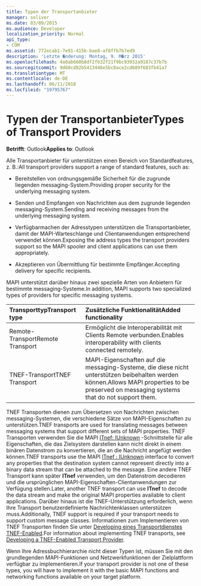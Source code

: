 ```yaml
---
title: Typen der Transportanbieter
manager: soliver
ms.date: 03/09/2015
ms.audience: Developer
localization_priority: Normal
api_type:
- COM
ms.assetid: 772ecab1-7e91-415b-bae8-af8ffb7b7ed9
description: 'Letzte �nderung: Montag, 9. M�rz 2015'
ms.openlocfilehash: 4a0ab660b8df2fb32f21f9bc93932a9187c37b7b
ms.sourcegitcommit: 9d60cd82b5413446e5bc8ace2cd689f683fb41a7
ms.translationtype: MT
ms.contentlocale: de-DE
ms.lasthandoff: 06/11/2018
ms.locfileid: "19795767"
---
```

# <a name="types-of-transport-providers"></a><span data-ttu-id="10c82-103">Typen der Transportanbieter</span><span class="sxs-lookup"><span data-stu-id="10c82-103">Types of Transport Providers</span></span>

  
  
<span data-ttu-id="10c82-104">**Betrifft**: Outlook</span><span class="sxs-lookup"><span data-stu-id="10c82-104">**Applies to**: Outlook</span></span> 
  
<span data-ttu-id="10c82-105">Alle Transportanbieter für unterstützen einen Bereich von Standardfeatures, z. B.:</span><span class="sxs-lookup"><span data-stu-id="10c82-105">All transport providers support a range of standard features, such as:</span></span>
  
- <span data-ttu-id="10c82-106">Bereitstellen von ordnungsgemäße Sicherheit für die zugrunde liegenden messaging-System.</span><span class="sxs-lookup"><span data-stu-id="10c82-106">Providing proper security for the underlying messaging system.</span></span>
    
- <span data-ttu-id="10c82-107">Senden und Empfangen von Nachrichten aus dem zugrunde liegenden messaging-System.</span><span class="sxs-lookup"><span data-stu-id="10c82-107">Sending and receiving messages from the underlying messaging system.</span></span>
    
- <span data-ttu-id="10c82-108">Verfügbarmachen der Adresstypen unterstützen die Transportanbieter, damit der MAPI-Warteschlange und Clientanwendungen entsprechend verwendet können.</span><span class="sxs-lookup"><span data-stu-id="10c82-108">Exposing the address types the transport providers support so the MAPI spooler and client applications can use them appropriately.</span></span>
    
- <span data-ttu-id="10c82-109">Akzeptieren von Übermittlung für bestimmte Empfänger.</span><span class="sxs-lookup"><span data-stu-id="10c82-109">Accepting delivery for specific recipients.</span></span>
    
<span data-ttu-id="10c82-110">MAPI unterstützt darüber hinaus zwei spezielle Arten von Anbietern für bestimmte messaging-Systeme.</span><span class="sxs-lookup"><span data-stu-id="10c82-110">In addition, MAPI supports two specialized types of providers for specific messaging systems.</span></span>
  
|<span data-ttu-id="10c82-111">**Transporttyp**</span><span class="sxs-lookup"><span data-stu-id="10c82-111">**Transport type**</span></span>|<span data-ttu-id="10c82-112">**Zusätzliche Funktionalität**</span><span class="sxs-lookup"><span data-stu-id="10c82-112">**Added functionality**</span></span>|
|:-----|:-----|
|<span data-ttu-id="10c82-113">Remote-Transport</span><span class="sxs-lookup"><span data-stu-id="10c82-113">Remote Transport</span></span>  <br/> |<span data-ttu-id="10c82-114">Ermöglicht die Interoperabilität mit Clients Remote verbunden.</span><span class="sxs-lookup"><span data-stu-id="10c82-114">Enables interoperability with clients connected remotely.</span></span>  <br/> |
|<span data-ttu-id="10c82-115">TNEF-Transport</span><span class="sxs-lookup"><span data-stu-id="10c82-115">TNEF Transport</span></span>  <br/> |<span data-ttu-id="10c82-116">MAPI-Eigenschaften auf die messaging-Systeme, die diese nicht unterstützen beibehalten werden können.</span><span class="sxs-lookup"><span data-stu-id="10c82-116">Allows MAPI properties to be preserved on messaging systems that do not support them.</span></span>  <br/> |
   
<span data-ttu-id="10c82-117">TNEF Transporten dienen zum Übersetzen von Nachrichten zwischen messaging-Systemen, die verschiedene Sätze von MAPI-Eigenschaften zu unterstützen.</span><span class="sxs-lookup"><span data-stu-id="10c82-117">TNEF transports are used for translating messages between messaging systems that support different sets of MAPI properties.</span></span> <span data-ttu-id="10c82-118">TNEF Transporten verwenden Sie die MAPI [ITnef: IUnknown](itnefiunknown.md) -Schnittstelle für alle Eigenschaften, die das Zielsystem darstellen kann nicht direkt in einem binären Datenstrom zu konvertieren, die an die Nachricht angefügt werden können.</span><span class="sxs-lookup"><span data-stu-id="10c82-118">TNEF transports use the MAPI [ITnef : IUnknown](itnefiunknown.md) interface to convert any properties that the destination system cannot represent directly into a binary data stream that can be attached to the message.</span></span> <span data-ttu-id="10c82-119">Eine andere TNEF Transport kann später **ITnef** verwenden, um den Datenstrom decodieren und die ursprünglichen MAPI-Eigenschaften-Clientanwendungen zur Verfügung stellen.</span><span class="sxs-lookup"><span data-stu-id="10c82-119">Later, another TNEF transport can use **ITnef** to decode the data stream and make the original MAPI properties available to client applications.</span></span> <span data-ttu-id="10c82-120">Darüber hinaus ist die TNEF-Unterstützung erforderlich, wenn Ihre Transport benutzerdefinierte Nachrichtenklassen unterstützen muss.</span><span class="sxs-lookup"><span data-stu-id="10c82-120">Additionally, TNEF support is required if your transport needs to support custom message classes.</span></span> <span data-ttu-id="10c82-121">Informationen zum Implementieren von TNEF Transporten finden Sie unter [Developing eines Transportdienstes TNEF-Enabled](developing-a-tnef-enabled-transport-provider.md).</span><span class="sxs-lookup"><span data-stu-id="10c82-121">For information about implementing TNEF transports, see [Developing a TNEF-Enabled Transport Provider](developing-a-tnef-enabled-transport-provider.md).</span></span>
  
<span data-ttu-id="10c82-122">Wenn Ihre Adressbuchhierarchie nicht dieser Typen ist, müssen Sie mit den grundlegenden MAPI-Funktionen und Netzwerkfunktionen der Zielplattform verfügbar zu implementieren.</span><span class="sxs-lookup"><span data-stu-id="10c82-122">If your transport provider is not one of these types, you will have to implement it with the basic MAPI functions and networking functions available on your target platform.</span></span>
  

